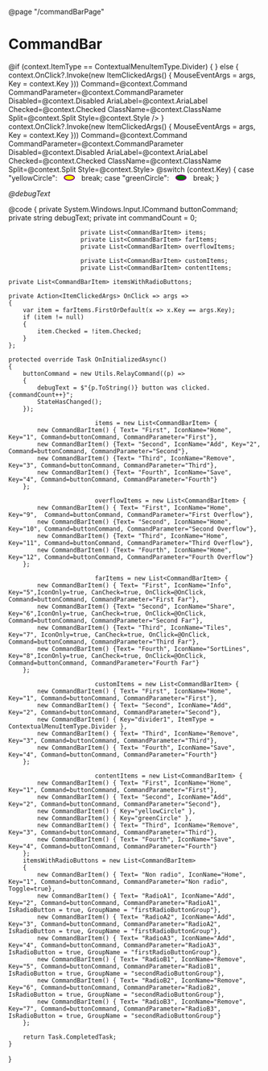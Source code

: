﻿@page "/commandBarPage"

<h1>CommandBar</h1>

<Demo Header="Basic CommandBar" Key="0" MetadataPath="CommandBarPage">
    <CommandBar Items=@items />
</Demo>

<Demo Header="CommandBar with right items" Key="1" MetadataPath="CommandBarPage">
    <CommandBar Items=@items FarItems=@farItems OverflowItems=@overflowItems />
</Demo>

<Demo Header="CommandBar with custom item rendering" Key="2" MetadataPath="CommandBarPage">
    <CommandBar Items=@customItems >
        <ItemTemplate>
            @if (context.ItemType == ContextualMenuItemType.Divider)
            {
                <CommandBarButton Disabled="true" IconName="GripperBarVertical" />
            }
            else
            {
                <CommandBarButton IconName=@context.IconName Text=@(!context.IconOnly ? context.Text : null)
                                     MenuItems=@context.Items
                                     Href=@context.Href
                                     OnClick=@(args => context.OnClick?.Invoke(new ItemClickedArgs() { MouseEventArgs = args, Key = context.Key }))
                                     Command=@context.Command CommandParameter=@context.CommandParameter
                                     Disabled=@context.Disabled AriaLabel=@context.AriaLabel Checked=@context.Checked ClassName=@context.ClassName
                                     Split=@context.Split Style=@context.Style />
            }
        </ItemTemplate>
    </CommandBar>
</Demo>

<Demo Header="Custom content in CommmandBarButton" Key="3" MetadataPath="CommandBarPage">
    <CommandBar Items=@contentItems>
        <ItemTemplate>
            <CommandBarButton IconName=@context.IconName Text=@(!context.IconOnly ? context.Text : null)
                                 MenuItems=@context.Items
                                 Href=@context.Href
                                 OnClick=@(args => context.OnClick?.Invoke(new ItemClickedArgs() { MouseEventArgs = args, Key = context.Key }))
                                 Command=@context.Command CommandParameter=@context.CommandParameter
                                 Disabled=@context.Disabled AriaLabel=@context.AriaLabel Checked=@context.Checked ClassName=@context.ClassName
                                 Split=@context.Split Style=@context.Style>
                @switch (context.Key)
                {
                    case "yellowCircle":
                        <svg height="14" width="40">
                            <ellipse cx="20" cy="8" rx="10" ry="5" style="fill:yellow;stroke:purple;stroke-width:2" />
                            Sorry, your browser does not support inline SVG.
                        </svg>
                        break;
                    case "greenCircle":
                        <svg height="14" width="40">
                            <ellipse cx="20" cy="8" rx="10" ry="5" style="fill:green;stroke:purple;stroke-width:2" />
                            Sorry, your browser does not support inline SVG.
                        </svg>
                        break;
                }
            </CommandBarButton>
        </ItemTemplate>
    </CommandBar>
</Demo>

<Demo Header="CommandBar with RadioButtons" Key="4" MetadataPath="CommandBarPage">
    <CommandBar Items=@itemsWithRadioButtons />
</Demo>

<em>@debugText</em>

@code {
    private System.Windows.Input.ICommand buttonCommand;
    private string debugText;
    private int commandCount = 0;

                        private List<CommandBarItem> items;
                        private List<CommandBarItem> farItems;
                        private List<CommandBarItem> overflowItems;

                        private List<CommandBarItem> customItems;
                        private List<CommandBarItem> contentItems;

    private List<CommandBarItem> itemsWithRadioButtons;

    private Action<ItemClickedArgs> OnClick => args =>
    {
        var item = farItems.FirstOrDefault(x => x.Key == args.Key);
        if (item != null)
        {
            item.Checked = !item.Checked;
        }
    };

    protected override Task OnInitializedAsync()
    {
        buttonCommand = new Utils.RelayCommand((p) =>
        {
            debugText = $"{p.ToString()} button was clicked. {commandCount++}";
            StateHasChanged();
        });

                            items = new List<CommandBarItem> {
            new CommandBarItem() { Text= "First", IconName="Home", Key="1", Command=buttonCommand, CommandParameter="First"},
            new CommandBarItem() {Text= "Second", IconName="Add", Key="2", Command=buttonCommand, CommandParameter="Second"},
            new CommandBarItem() {Text= "Third", IconName="Remove", Key="3", Command=buttonCommand, CommandParameter="Third"},
            new CommandBarItem() {Text= "Fourth", IconName="Save", Key="4", Command=buttonCommand, CommandParameter="Fourth"}
        };

                            overflowItems = new List<CommandBarItem> {
            new CommandBarItem() { Text= "First", IconName="Home", Key="9",  Command=buttonCommand, CommandParameter="First Overflow"},
            new CommandBarItem() {Text= "Second", IconName="Home", Key="10", Command=buttonCommand, CommandParameter="Second Overflow"},
            new CommandBarItem() {Text= "Third", IconName="Home", Key="11", Command=buttonCommand, CommandParameter="Third Overflow"},
            new CommandBarItem() {Text= "Fourth", IconName="Home", Key="12", Command=buttonCommand, CommandParameter="Fourth Overflow"}
        };

                            farItems = new List<CommandBarItem> {
            new CommandBarItem() { Text= "First", IconName="Info", Key="5",IconOnly=true, CanCheck=true, OnClick=@OnClick, Command=buttonCommand, CommandParameter="First Far"},
            new CommandBarItem() {Text= "Second", IconName="Share", Key="6",IconOnly=true, CanCheck=true, OnClick=@OnClick, Command=buttonCommand, CommandParameter="Second Far"},
            new CommandBarItem() {Text= "Third", IconName="Tiles", Key="7", IconOnly=true, CanCheck=true, OnClick=@OnClick, Command=buttonCommand, CommandParameter="Third Far"},
            new CommandBarItem() {Text= "Fourth", IconName="SortLines", Key="8",IconOnly=true, CanCheck=true, OnClick=@OnClick, Command=buttonCommand, CommandParameter="Fourth Far"}
        };

                            customItems = new List<CommandBarItem> {
            new CommandBarItem() { Text= "First", IconName="Home", Key="1", Command=buttonCommand, CommandParameter="First"},
            new CommandBarItem() { Text= "Second", IconName="Add", Key="2", Command=buttonCommand, CommandParameter="Second"},
            new CommandBarItem() { Key="divider1", ItemType = ContextualMenuItemType.Divider },
            new CommandBarItem() { Text= "Third", IconName="Remove", Key="3", Command=buttonCommand, CommandParameter="Third"},
            new CommandBarItem() { Text= "Fourth", IconName="Save", Key="4", Command=buttonCommand, CommandParameter="Fourth"}
        };

                            contentItems = new List<CommandBarItem> {
            new CommandBarItem() { Text= "First", IconName="Home", Key="1", Command=buttonCommand, CommandParameter="First"},
            new CommandBarItem() { Text= "Second", IconName="Add", Key="2", Command=buttonCommand, CommandParameter="Second"},
            new CommandBarItem() { Key="yellowCircle" },
            new CommandBarItem() { Key="greenCircle" },
            new CommandBarItem() { Text= "Third", IconName="Remove", Key="3", Command=buttonCommand, CommandParameter="Third"},
            new CommandBarItem() { Text= "Fourth", IconName="Save", Key="4", Command=buttonCommand, CommandParameter="Fourth"}
        };
        itemsWithRadioButtons = new List<CommandBarItem>
        {
            new CommandBarItem() { Text= "Non radio", IconName="Home", Key="1", Command=buttonCommand, CommandParameter="Non radio", Toggle=true},
            new CommandBarItem() { Text= "RadioA1", IconName="Add", Key="2", Command=buttonCommand, CommandParameter="RadioA1", IsRadioButton = true, GroupName = "firstRadioButtonGroup"},
            new CommandBarItem() { Text= "RadioA2", IconName="Add", Key="3", Command=buttonCommand, CommandParameter="RadioA2", IsRadioButton = true, GroupName = "firstRadioButtonGroup"},
            new CommandBarItem() { Text= "RadioA3", IconName="Add", Key="4", Command=buttonCommand, CommandParameter="RadioA3", IsRadioButton = true, GroupName = "firstRadioButtonGroup"},
            new CommandBarItem() { Text= "RadioB1", IconName="Remove", Key="5", Command=buttonCommand, CommandParameter="RadioB1", IsRadioButton = true, GroupName = "secondRadioButtonGroup"},
            new CommandBarItem() { Text= "RadioB2", IconName="Remove", Key="6", Command=buttonCommand, CommandParameter="RadioB2", IsRadioButton = true, GroupName = "secondRadioButtonGroup"},
            new CommandBarItem() { Text= "RadioB3", IconName="Remove", Key="7", Command=buttonCommand, CommandParameter="RadioB3", IsRadioButton = true, GroupName = "secondRadioButtonGroup"}
        };

        return Task.CompletedTask;
    }
}

